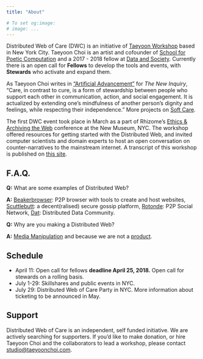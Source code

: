 ```yaml
---
title: "About"

# To set og:image:
# image: ...
---
```

 
Distributed Web of Care (DWC) is an initiative of [Taeyoon Workshop](http://taeyoonchoi.com/) based in New York City. Taeyoon Choi is an artist and cofounder of [School for Poetic Computation](http://sfpc.io/) and a 2017 - 2018 fellow at [Data and Society](https://datasociety.net/people/choi-taeyoon/). Currently there is an open call for **Fellows** to develop the tools and events, with **Stewards** who activate and expand them.  

As Taeyoon Choi writes in [“Artificial Advancement”](https://thenewinquiry.com/artificial-advancements/) for *The New Inquiry*, “Care, in contrast to cure, is a form of stewardship between people who support each other in communication, action, and social engagement. It is actualized by extending one’s mindfulness of another person’s dignity and feelings, while respecting their independence.” More projects on [Soft Care](http://taeyoonchoi.com/soft-care/).

The first DWC event took place in March as a part of Rhizome’s [Ethics & Archiving the Web](https://eaw.rhizome.org/) conference at the New Museum, NYC. The workshop offered resources for getting started with the Distributed Web, and invited computer scientists and domain experts to host an open conversation on counter-narratives to the mainstream internet. A transcript of this workshop is published on [this site](http://dwc-tchoi8.hashbase.io).  

## F.A.Q.

**Q:** What are some examples of Distributed Web?

**A:** [Beakerbrowser](https://beakerbrowser.com/): P2P browser with tools to create and host websites, [Scuttlebutt](https://www.scuttlebutt.nz/): a decent(ralised) secure gossip platform, [Rotonde](https://wiki.xxiivv.com/#rotonde): P2P Social Network, [Dat](https://datproject.org/): Distributed Data Community.

**Q:** Why are you making a Distributed Web?

**A:** [Media Manipulation](https://datasociety.net/research/media-manipulation/) and because we are not a [product](https://www.nytimes.com/2018/04/08/us/facebook-users-data-harvested-cambridge-analytica.html).


## Schedule
* April 11: Open call for fellows **deadline April 25, 2018.** Open call for stewards on a rolling basis. 
* July 1-29: Skillshares and public events in NYC. 
* July 29: Distributed Web of Care Party in NYC. More information about ticketing to be announced in May.


## Support 

Distributed Web of Care is an independent, self funded initiative. We are actively searching for supporters. If you’d like to make donation, or hire Taeyoon Choi and the collaborators to lead a workshop, please contact studio@taeyoonchoi.com.

